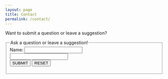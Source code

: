 ```yaml
---
layout: page
title: Contact
permalink: /contact/
---
```


Want to submit a question or leave a suggestion?

<fieldset>
	<legend>Ask a question or leave a suggestion!</legend>
	<form>
		Name: <input type="text" name="name">
		<br>
        <input type="text" name="QuestionorSuggestion">
		<br>
		<input type="submit" value="SUBMIT">
		<input type="reset" value="RESET">
	</form>
</fieldset>
